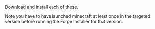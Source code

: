 Download and install each of these. 

Note you have to have launched minecraft at least once in the targeted version before running the Forge installer for that version.
